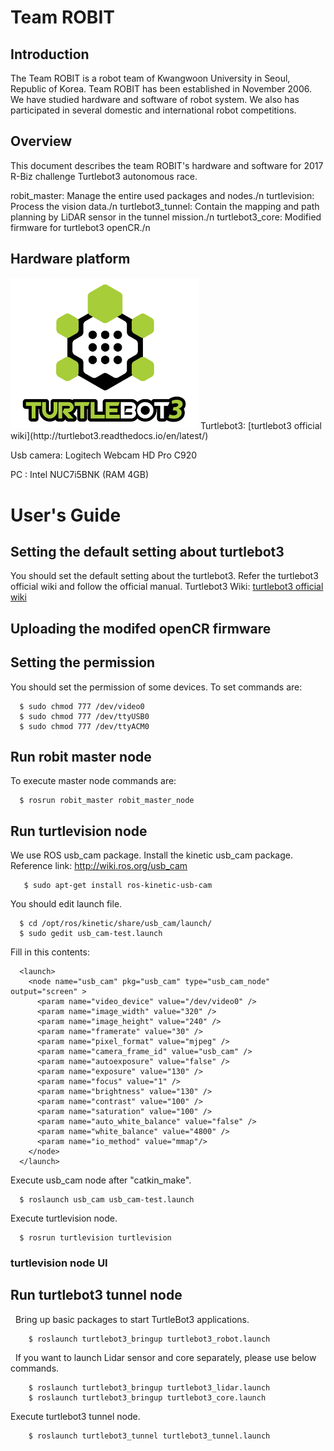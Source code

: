 # Team ROBIT
  ## Introduction
  The Team ROBIT is a robot team of Kwangwoon University in Seoul, Republic of Korea. Team ROBIT has been established in November 2006. We have studied hardware and software of robot system. We also has participated in several domestic and international robot competitions. 

  ## Overview
   This document describes the team ROBIT's hardware and software for 2017 R-Biz challenge Turtlebot3 autonomous race.
   
   robit_master: Manage the entire used packages and nodes./n
   turtlevision: Process the vision data./n
   turtlebot3_tunnel: Contain the mapping and path planning by LiDAR sensor in the tunnel mission./n
   turtlebot3_core: Modified firmware for turtlebot3 openCR./n
   
  ## Hardware platform
  <img src="https://raw.githubusercontent.com/ROBOTIS-GIT/ROBOTIS-Documents/master/wiki-images/Turtlebot3/Turtlebot3_logo.jpg" width="300">
  Turtlebot3: [turtlebot3 official wiki](http://turtlebot3.readthedocs.io/en/latest/)
  
  
  Usb camera: Logitech Webcam HD Pro C920
  
  PC : Intel NUC7i5BNK (RAM 4GB)
   
# User's Guide
  ## Setting the default setting about turtlebot3
  You should set the default setting about the turtlebot3.
  Refer the turtlebot3 official wiki and follow the official manual.
  Turtlebot3 Wiki: [turtlebot3 official wiki](http://turtlebot3.readthedocs.io/en/latest/)
  
  ## Uploading the modifed openCR firmware
  
  ## Setting the permission
  You should set the permission of some devices.
  To set commands are:
    
      $ sudo chmod 777 /dev/video0
      $ sudo chmod 777 /dev/ttyUSB0
      $ sudo chmod 777 /dev/ttyACM0

  ## Run robit master node
  To execute master node commands are:
    
      $ rosrun robit_master robit_master_node
    
  ## Run turtlevision node
  We use ROS usb_cam package. Install the kinetic usb_cam package. 
  Reference link: http://wiki.ros.org/usb_cam
       
       $ sudo apt-get install ros-kinetic-usb-cam
  
  You should edit launch file. 
      
      $ cd /opt/ros/kinetic/share/usb_cam/launch/
      $ sudo gedit usb_cam-test.launch 
    
  Fill in this contents:
      
      <launch>
        <node name="usb_cam" pkg="usb_cam" type="usb_cam_node" output="screen" >
          <param name="video_device" value="/dev/video0" />
          <param name="image_width" value="320" />
          <param name="image_height" value="240" />
          <param name="framerate" value="30" />
          <param name="pixel_format" value="mjpeg" />
          <param name="camera_frame_id" value="usb_cam" />
          <param name="autoexposure" value="false" />
          <param name="exposure" value="130" />
          <param name="focus" value="1" />
          <param name="brightness" value="130" />
          <param name="contrast" value="100" />
          <param name="saturation" value="100" />
          <param name="auto_white_balance" value="false" />
          <param name="white_balance" value="4800" />
          <param name="io_method" value="mmap"/>
        </node>
      </launch>
  
  Execute usb_cam node after "catkin_make".
   
      $ roslaunch usb_cam usb_cam-test.launch 
    
  Execute turtlevision node.  
  
      $ rosrun turtlevision turtlevision
  
   ### turtlevision node UI
  
  ## Run turtlebot3 tunnel node
   Bring up basic packages to start TurtleBot3 applications.
    
        $ roslaunch turtlebot3_bringup turtlebot3_robot.launch

   If you want to launch Lidar sensor and core separately, please use below commands.
        
        $ roslaunch turtlebot3_bringup turtlebot3_lidar.launch
        $ roslaunch turtlebot3_bringup turtlebot3_core.launch
        
   Execute turtlebot3 tunnel node.
    
        $ roslaunch turtlebot3_tunnel turtlebot3_tunnel.launch
